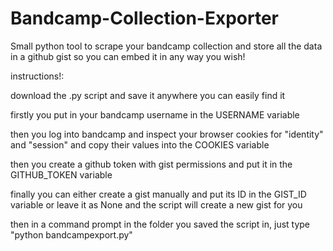 # Bandcamp-Collection-Exporter
Small python tool to scrape your bandcamp collection and store all the data in a github gist so you can embed it in any way you wish!


instructions!:

download the .py script and save it anywhere you can easily find it

firstly you put in your bandcamp username in the USERNAME variable

then you log into bandcamp and inspect your browser cookies for "identity" and "session" and copy their values into the COOKIES variable

then you create a github token with gist permissions and put it in the GITHUB_TOKEN variable

finally you can either create a gist manually and put its ID in the GIST_ID variable or leave it as None and the script will create a new gist for you 

then in a command prompt in the folder you saved the script in, just type "python bandcampexport.py"
